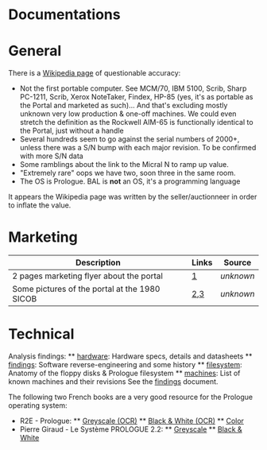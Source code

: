 Documentations
==============

# General

There is a [Wikipedia page](https://en.wikipedia.org/wiki/Portal_(computer)) of questionable accuracy:
* Not the first portable computer.
  See MCM/70, IBM 5100, Scrib, Sharp PC-1211, Scrib, Xerox NoteTaker, Findex, HP-85 (yes, it's as portable as the Portal and marketed as such)...
  And that's excluding mostly unknown very low production & one-off machines.
  We could even stretch the definition as the Rockwell AIM-65 is functionally identical to the Portal, just without a handle
* Several hundreds seem to go against the serial numbers of 2000+, unless there was a S/N bump with each major revision. To be confirmed with more S/N data
* Some ramblings about the link to the Micral N to ramp up value.
* "Extremely rare" oops we have two, soon three in the same room.
* The OS is Prologue. BAL is **not** an OS, it's a programming language

It appears the Wikipedia page was written by the seller/auctionneer in order to inflate the value.

# Marketing

Description | Links | Source
------------|-------| ------
2 pages marketing flyer about the portal | [1](plaquette_portal.pdf) | *unknown*
Some pictures of the portal at the 1980 SICOB | [2](portal_au_sicob.pdf),[3](portal_au_sicob2.pdf) | *unknown*

# Technical

Analysis findings:
** [hardware](hardware.md): Hardware specs, details and datasheets
** [findings](findings.md): Software reverse-engineering and some history
** [filesystem](filesystem.md): Anatomy of the floppy disks & Prologue filesystem
** [machines](machines.md): List of known machines and their revisions
See the [findings](findings.md) document.

The following two French books are a very good resource for the Prologue operating system:
* R2E - Prologue:
** [Greyscale (OCR)](https://oldcomputers.dyndns.org/public/pub/rechner/olympia/boss/manual/r2e_prologue_(gris).pdf)
** [Black & White (OCR)](https://oldcomputers.dyndns.org/public/pub/rechner/olympia/boss/manual/r2e_prologue_(noir-et-blanc).pdf)
** [Color](https://oldcomputers.dyndns.org/public/pub/rechner/olympia/boss/manual/r2e_prologue_(la_source).pdf)
* Pierre Giraud - Le Système PROLOGUE 2.2: 
** [Greyscale](https://oldcomputers.dyndns.org/public/pub/rechner/olympia/boss/manual/le_systeme_prologue_(gris).pdf)
** [Black & White](https://oldcomputers.dyndns.org/public/pub/rechner/olympia/boss/manual/le_systeme_prologue_(noir_et_blanc).pdf)
